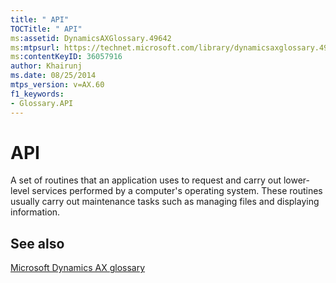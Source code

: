 ```yaml
---
title: " API"
TOCTitle: " API"
ms:assetid: DynamicsAXGlossary.49642
ms:mtpsurl: https://technet.microsoft.com/library/dynamicsaxglossary.49642(v=AX.60)
ms:contentKeyID: 36057916
author: Khairunj
ms.date: 08/25/2014
mtps_version: v=AX.60
f1_keywords:
- Glossary.API
---
```


# API

A set of routines that an application uses to request and carry out lower-level services performed by a computer's operating system. These routines usually carry out maintenance tasks such as managing files and displaying information.

## See also

[Microsoft Dynamics AX glossary](glossary/microsoft-dynamics-ax-glossary.md)

  



